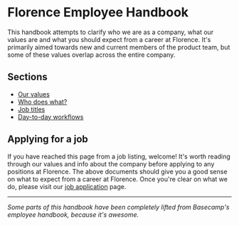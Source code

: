 # Florence Employee Handbook

This handbook attempts to clarify who we are as a company, what our values are and what you should expect from a career at Florence. It's primarily aimed towards new and current members of the product team, but some of these values overlap across the entire company.

## Sections
* [Our values](https://github.com/team-florence/handbook/blob/master/our-values.md)
* [Who does what?](https://github.com/team-florence/handbook/blob/master/who-does-what.md)
* [Job titles](https://github.com/team-florence/handbook/blob/master/job-titles.md)
* [Day-to-day workflows](https://github.com/team-florence/handbook/blob/master/day-to-day.md)

## Applying for a job
If you have reached this page from a job listing, welcome! It's worth reading through our values and info about the company before applying to any positions at Florence. The above documents should give you a good sense on what to expect from a career at Florence. Once you're clear on what we do, please visit our [job application](https://github.com/team-florence/handbook/blob/master/job-application.md) page.

***

_Some parts of this handbook have been completely lifted from Basecamp's employee handbook, because it's awesome._
